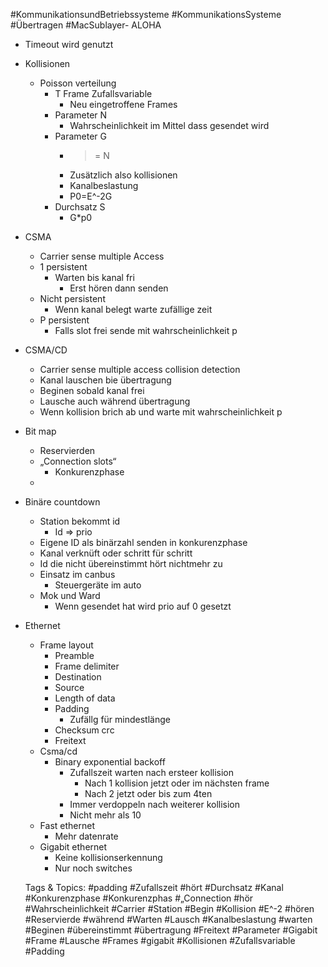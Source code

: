  #KommunikationsundBetriebssysteme #KommunikationsSysteme #Übertragen #MacSublayer- ALOHA
  - Timeout wird genutzt
  - Kollisionen
    - Poisson verteilung
      - T Frame Zufallsvariable
        - Neu eingetroffene Frames
      - Parameter N 
        - Wahrscheinlichkeit im Mittel dass gesendet wird
      - Parameter G
        - >= N
        - Zusätzlich also kollisionen
        - Kanalbeslastung
        - P0=E^-2G
      - Durchsatz S
        - G*p0
- CSMA
  - Carrier sense multiple Access
  - 1 persistent
    - Warten bis kanal fri
      - Erst hören dann senden
  - Nicht persistent
    - Wenn kanal belegt warte zufällige zeit
  - P persistent
    - Falls slot frei sende mit wahrscheinlichkeit p
- CSMA/CD
  - Carrier sense multiple access collision detection
  - Kanal lauschen  bie übertragung
  - Beginen sobald kanal frei
  - Lausche auch während übertragung
  - Wenn kollision brich ab und warte mit wahrscheinlichkeit p
- Bit map
  - Reservierden
  - „Connection slots“
    - Konkurenzphase
  - 
- Binäre countdown
  - Station bekommt id
    - Id => prio
  - Eigene ID als binärzahl senden in konkurenzphase
  - Kanal verknüft oder schritt für schritt 
  - Id die nicht übereinstimmt hört nichtmehr zu
  - Einsatz im canbus 
    - Steuergeräte im auto
  - Mok und Ward
    - Wenn gesendet hat wird prio auf 0 gesetzt
- Ethernet
  - Frame layout
    - Preamble
    - Frame delimiter
    - Destination
    - Source
    - Length of data
    - Padding
      - Zufällg für mindestlänge
    - Checksum crc
    - Freitext
  - Csma/cd
    - Binary exponential backoff
      - Zufallszeit warten nach ersteer kollision
        - Nach 1 kollision jetzt oder im nächsten frame
        - Nach 2 jetzt oder bis zum 4ten
      - Immer verdoppeln nach weiterer kollision
      - Nicht mehr als 10
  - Fast ethernet
    - Mehr datenrate
  - Gigabit ethernet
    - Keine kollisionserkennung 
    - Nur noch switches

   Tags & Topics:
   #padding
   #Zufallszeit
   #hört
   #Durchsatz
   #Kanal
   #Konkurenzphase
   #Konkurenzphas
   #„Connection
   #hör
   #Wahrscheinlichkeit
   #Carrier
   #Station
   #Begin
   #Kollision
   #E^-2
   #hören
   #Reservierde
   #während
   #Warten
   #Lausch
   #Kanalbeslastung
   #warten
   #Beginen
   #übereinstimmt
   #übertragung
   #Freitext
   #Parameter
   #Gigabit
   #Frame
   #Lausche
   #Frames
   #gigabit
   #Kollisionen
   #Zufallsvariable
   #Padding